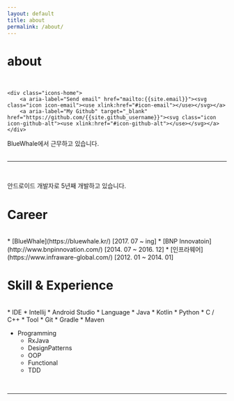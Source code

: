 ```yaml
---
layout: default
title: about
permalink: /about/
---
```


# about
<br/>
<div class="contacticon center">

    <div class="icons-home">
        <a aria-label="Send email" href="mailto:{{site.email}}"><svg class="icon icon-email"><use xlink:href="#icon-email"></use></svg></a>
        <a aria-label="My Github" target="_blank" href="https://github.com/{{site.github_username}}"><svg class="icon icon-github-alt"><use xlink:href="#icon-github-alt"></use></svg></a>
    </div>
</div>

<div class="col three caption">
BlueWhale에서 근무하고 있습니다.
</div>

<br/>
<hr/>

<br/>

안드로이드 개발자로 5년째 개발하고 있습니다. 
<br/>

<h1>Career</h1>
<br/>
* [BlueWhale](https://bluewhale.kr/)  [2017. 07 ~ ing] 
* [BNP Innovatoin](http://www.bnpinnovation.com/)  [2014. 07 ~ 2016. 12]
* [인프라웨어](https://www.infraware-global.com/) [2012. 01 ~ 2014. 01]
<br/>

<h1>Skill & Experience</h1>
<br/>
* IDE 
  * Intellij
  * Android Studio
* Language
  * Java
  * Kotlin
  * Python
  * C / C++
* Tool
  * Git
  * Gradle
  * Maven
  
* Programming
  * RxJava
  * DesignPatterns
  * OOP
  * Functional
  * TDD


<!--
<div class="tags">
{% assign tags_list = site.tags %}
  {% if tags_list.first[0] == null %}
    {% for tag in tags_list %}
        <a data-scroll href="#{{ tag | slugify }}">{{ tag }}</a>
    {% endfor %}
  {% else %}
    {% for tag in tags_list %}
        <a data-scroll href="#{{ tag[0] | slugify }}">{{ tag[0] }}</a>
    {% endfor %}
  {% endif %}
{% assign tags_list = nil %}
</div>
-->

<br/>

<hr/>
<br/>



